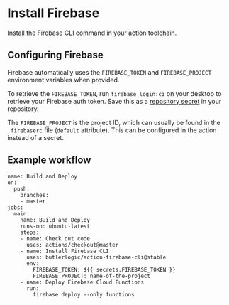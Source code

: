 # Install Firebase

Install the Firebase CLI command in your action toolchain.

## Configuring Firebase

Firebase automatically uses the `FIREBASE_TOKEN` and `FIREBASE_PROJECT` environment variables when provided. 

To retrieve the `FIREBASE_TOKEN`, run `firebase login:ci` on your desktop to retrieve your Firebase auth token. Save this as a [repository secret](https://help.github.com/en/articles/virtual-environments-for-github-actions#creating-and-using-secrets-encrypted-variables) in your repository.

The `FIREBASE_PROJECT` is the project ID, which can usually be found in the `.firebaserc` file (`default` attribute). This can be configured in the action instead of a secret.

## Example workflow

```
name: Build and Deploy
on:
  push:
    branches:
    - master
jobs:
  main:
    name: Build and Deploy
    runs-on: ubuntu-latest
    steps:
    - name: Check out code
      uses: actions/checkout@master
    - name: Install Firebase CLI
      uses: butlerlogic/action-firebase-cli@stable
      env:
        FIREBASE_TOKEN: ${{ secrets.FIREBASE_TOKEN }}
        FIREBASE_PROJECT: name-of-the-project
    - name: Deploy Firebase Cloud Functions
      run:
        firebase deploy --only functions
```